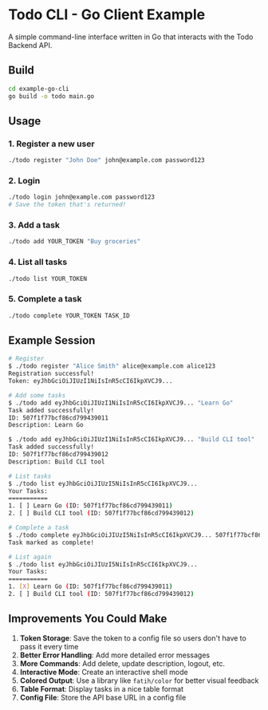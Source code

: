# Todo CLI - Go Client Example

A simple command-line interface written in Go that interacts with the Todo Backend API.

## Build

```bash
cd example-go-cli
go build -o todo main.go
```

## Usage

### 1. Register a new user
```bash
./todo register "John Doe" john@example.com password123
```

### 2. Login
```bash
./todo login john@example.com password123
# Save the token that's returned!
```

### 3. Add a task
```bash
./todo add YOUR_TOKEN "Buy groceries"
```

### 4. List all tasks
```bash
./todo list YOUR_TOKEN
```

### 5. Complete a task
```bash
./todo complete YOUR_TOKEN TASK_ID
```

## Example Session

```bash
# Register
$ ./todo register "Alice Smith" alice@example.com alice123
Registration successful!
Token: eyJhbGciOiJIUzI1NiIsInR5cCI6IkpXVCJ9...

# Add some tasks
$ ./todo add eyJhbGciOiJIUzI1NiIsInR5cCI6IkpXVCJ9... "Learn Go"
Task added successfully!
ID: 507f1f77bcf86cd799439011
Description: Learn Go

$ ./todo add eyJhbGciOiJIUzI1NiIsInR5cCI6IkpXVCJ9... "Build CLI tool"
Task added successfully!
ID: 507f1f77bcf86cd799439012
Description: Build CLI tool

# List tasks
$ ./todo list eyJhbGciOiJIUzI5NiIsInR5cCI6IkpXVCJ9...
Your Tasks:
===========
1. [ ] Learn Go (ID: 507f1f77bcf86cd799439011)
2. [ ] Build CLI tool (ID: 507f1f77bcf86cd799439012)

# Complete a task
$ ./todo complete eyJhbGciOiJIUzI5NiIsInR5cCI6IkpXVCJ9... 507f1f77bcf86cd799439011
Task marked as complete!

# List again
$ ./todo list eyJhbGciOiJIUzI5NiIsInR5cCI6IkpXVCJ9...
Your Tasks:
===========
1. [X] Learn Go (ID: 507f1f77bcf86cd799439011)
2. [ ] Build CLI tool (ID: 507f1f77bcf86cd799439012)
```

## Improvements You Could Make

1. **Token Storage**: Save the token to a config file so users don't have to pass it every time
2. **Better Error Handling**: Add more detailed error messages
3. **More Commands**: Add delete, update description, logout, etc.
4. **Interactive Mode**: Create an interactive shell mode
5. **Colored Output**: Use a library like `fatih/color` for better visual feedback
6. **Table Format**: Display tasks in a nice table format
7. **Config File**: Store the API base URL in a config file